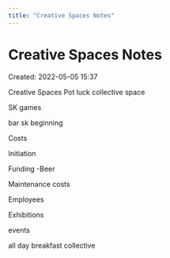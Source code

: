 ```yaml
---
title: "Creative Spaces Notes"
---
```

# Creative Spaces Notes

Created: 2022-05-05 15:37

Creative Spaces
Pot luck collective space 

SK games

bar sk beginning

Costs

Initiation

Funding -Beer

Maintenance costs

Employees

Exhibitions

events

all day breakfast collective


